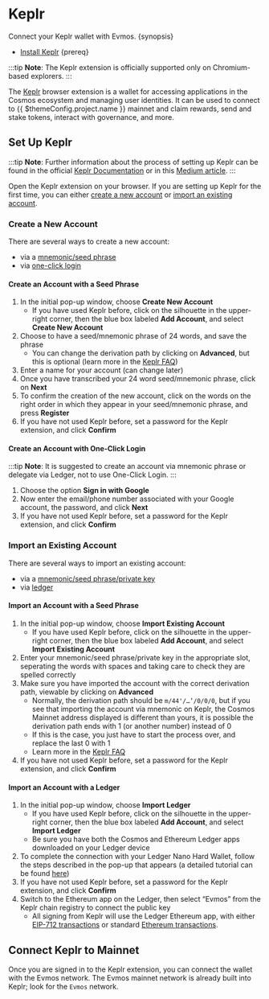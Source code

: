 <!--
order: 4
-->

# Keplr

Connect your Keplr wallet with Evmos. {synopsis}

- [Install Keplr](https://www.keplr.app/) {prereq}

:::tip **Note**: The Keplr extension is officially supported only on
Chromium-based explorers. :::

The [Keplr](https://www.keplr.app/) browser extension is a wallet for accessing
applications in the Cosmos ecosystem and managing user identities. It can be
used to connect to {{ $themeConfig.project.name }} mainnet and claim rewards,
send and stake tokens, interact with governance, and more.

## Set Up Keplr

:::tip **Note**: Further information about the process of setting up Keplr can
be found in the official
[Keplr Documentation](https://keplr.crunch.help/getting-started) or in this
[Medium article](https://medium.com/chainapsis/how-to-use-keplr-wallet-40afc80907f6).
:::

Open the Keplr extension on your browser. If you are setting up Keplr for the
first time, you can either [create a new account](#create-a-new-account) or
[import an existing account](#import-an-existing-account).

### Create a New Account

There are several ways to create a new account:

- via a [mnemonic/seed phrase](#create-an-account-with-a-seed-phrase)
- via [one-click login](#create-an-account-with-one-click-login)

#### Create an Account with a Seed Phrase

1. In the initial pop-up window, choose **Create New Account**
   - If you have used Keplr before, click on the silhouette in the upper-right
     corner, then the blue box labeled **Add Account**, and select **Create New
     Account**
2. Choose to have a seed/mnemonic phrase of 24 words, and save the phrase
   - You can change the derivation path by clicking on **Advanced**, but this is
     optional (learn more in the [Keplr FAQ](https://faq.keplr.app/))
3. Enter a name for your account (can change later)
4. Once you have transcribed your 24 word seed/mnemonic phrase, click on
   **Next**
5. To confirm the creation of the new account, click on the words on the right
   order in which they appear in your seed/mnemonic phrase, and press
   **Register**
6. If you have not used Keplr before, set a password for the Keplr extension,
   and click **Confirm**

#### Create an Account with One-Click Login

:::tip **Note**: It is suggested to create an account via mnemonic phrase or
delegate via Ledger, not to use One-Click Login. :::

1. Choose the option **Sign in with Google**
2. Now enter the email/phone number associated with your Google account, the
   password, and click **Next**
3. If you have not used Keplr before, set a password for the Keplr extension,
   and click **Confirm**

### Import an Existing Account

There are several ways to import an existing account:

- via a
  [mnemonic/seed phrase/private key](#import-an-account-with-a-seed-phrase)
- via [ledger](#import-an-account-with-a-ledger)

#### Import an Account with a Seed Phrase

1. In the initial pop-up window, choose **Import Existing Account**
   - If you have used Keplr before, click on the silhouette in the upper-right
     corner, then the blue box labeled **Add Account**, and select **Import
     Existing Account**
2. Enter your mnemonic/seed phrase/private key in the appropriate slot,
   seperating the words with spaces and taking care to check they are spelled
   correctly
3. Make sure you have imported the account with the correct derivation path,
   viewable by clicking on **Advanced**
   - Normally, the derivation path should be `m/44'/…’/0/0/0`, but if you see
     that importing the account via mnemonic on Keplr, the Cosmos Mainnet
     address displayed is different than yours, it is possible the derivation
     path ends with 1 (or another number) instead of 0
   - If this is the case, you just have to start the process over, and replace
     the last 0 with 1
   - Learn more in the [Keplr FAQ](https://faq.keplr.app/)
4. If you have not used Keplr before, set a password for the Keplr extension,
   and click **Confirm**

#### Import an Account with a Ledger

1. In the initial pop-up window, choose **Import Ledger**
   - If you have used Keplr before, click on the silhouette in the upper-right
     corner, then the blue box labeled **Add Account**, and select **Import
     Ledger**
   - Be sure you have both the Cosmos and Ethereum Ledger apps downloaded on
     your Ledger device
2. To complete the connection with your Ledger Nano Hard Wallet, follow the
   steps described in the pop-up that appears (a detailed tutorial can be found
   [here](https://medium.com/chainapsis/how-to-use-ledger-nano-hardware-wallet-with-keplr-9ea7f07826c2))
3. If you have not used Keplr before, set a password for the Keplr extension,
   and click **Confirm**
4. Switch to the Ethereum app on the Ledger, then select “Evmos” from the Keplr
   chain registry to connect the public key
   - All signing from Keplr will use the Ledger Ethereum app, with either
     [EIP-712 transactions](https://eips.ethereum.org/EIPS/eip-712) or standard
     [Ethereum transactions](https://ethereum.org/en/developers/docs/transactions/).

## Connect Keplr to Mainnet

Once you are signed in to the Keplr extension, you can connect the wallet with
the Evmos network. The Evmos mainnet network is already built into Keplr; look
for the `Evmos` network.
